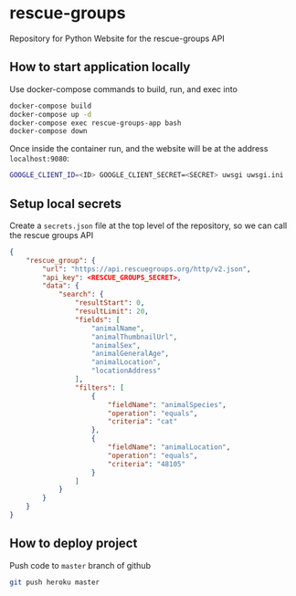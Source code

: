 # rescue-groups
Repository for Python Website for the rescue-groups API

## How to start application locally
Use docker-compose commands to build, run, and exec into
```bash
docker-compose build
docker-compose up -d
docker-compose exec rescue-groups-app bash
docker-compose down
```

Once inside the container run, and the website will be at the address `localhost:9080`:
```bash
GOOGLE_CLIENT_ID=<ID> GOOGLE_CLIENT_SECRET=<SECRET> uwsgi uwsgi.ini
```

## Setup local secrets
Create a `secrets.json` file at the top level of the repository, so we can call the rescue groups API
```json
{
    "rescue_group": {
        "url": "https://api.rescuegroups.org/http/v2.json",
        "api_key": <RESCUE_GROUPS_SECRET>,
        "data": {
            "search": {
                "resultStart": 0,
                "resultLimit": 20,
                "fields": [
                    "animalName",
                    "animalThumbnailUrl",
                    "animalSex",
                    "animalGeneralAge",
                    "animalLocation",
                    "locationAddress"
                ],
                "filters": [
                    {
                        "fieldName": "animalSpecies",
                        "operation": "equals",
                        "criteria": "cat"
                    },
                    {
                        "fieldName": "animalLocation",
                        "operation": "equals",
                        "criteria": "48105"
                    }
                ]
            }
        }
    }
}
```

## How to deploy project
Push code to `master` branch of github
```bash
git push heroku master
```

